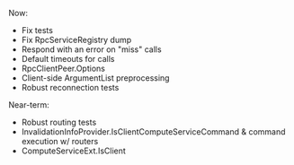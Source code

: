 Now:
- Fix tests
- Fix RpcServiceRegistry dump
- Respond with an error on "miss" calls
- Default timeouts for calls
- RpcClientPeer.Options
- Client-side ArgumentList preprocessing
- Robust reconnection tests 

Near-term:
- Robust routing tests
- InvalidationInfoProvider.IsClientComputeServiceCommand & command execution w/ routers
- ComputeServiceExt.IsClient
